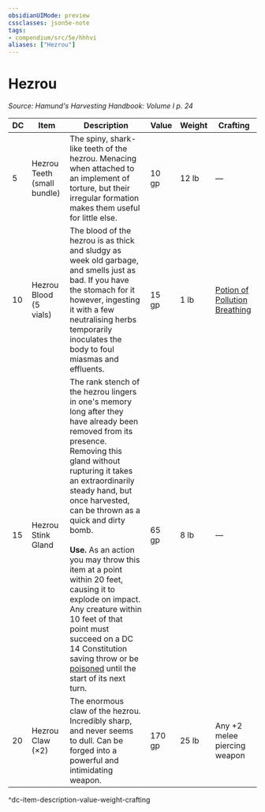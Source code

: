 ```yaml
---
obsidianUIMode: preview
cssclasses: json5e-note
tags:
- compendium/src/5e/hhhvi
aliases: ["Hezrou"]
---
```

# Hezrou
*Source: Hamund's Harvesting Handbook: Volume I p. 24* 

| DC | Item | Description | Value | Weight | Crafting |
|----|------|-------------|-------|--------|----------|
| 5 | Hezrou Teeth (small bundle) | The spiny, shark-like teeth of the hezrou. Menacing when attached to an implement of torture, but their irregular formation makes them useful for little else. | 10 gp | 12 lb | — |
| 10 | Hezrou Blood (5 vials) | The blood of the hezrou is as thick and sludgy as week old garbage, and smells just as bad. If you have the stomach for it however, ingesting it with a few neutralising herbs temporarily inoculates the body to foul miasmas and effluents. | 15 gp | 1 lb | [Potion of Pollution Breathing](compendium/items/potion-of-pollution-breathing-hhhvi.md) |
| 15 | Hezrou Stink Gland | The rank stench of the hezrou lingers in one's memory long after they have already been removed from its presence. Removing this gland without rupturing it takes an extraordinarily steady hand, but once harvested, can be thrown as a quick and dirty bomb.<br /><br />**Use.** As an action you may throw this item at a point within 20 feet, causing it to explode on impact. Any creature within 10 feet of that point must succeed on a DC 14 Constitution saving throw or be [poisoned](/compendium/rules/conditions.md#Poisoned) until the start of its next turn. | 65 gp | 8 lb | — |
| 20 | Hezrou Claw (×2) | The enormous claw of the hezrou. Incredibly sharp, and never seems to dull. Can be forged into a powerful and intimidating weapon. | 170 gp | 25 lb | Any +2 melee piercing weapon |
^dc-item-description-value-weight-crafting